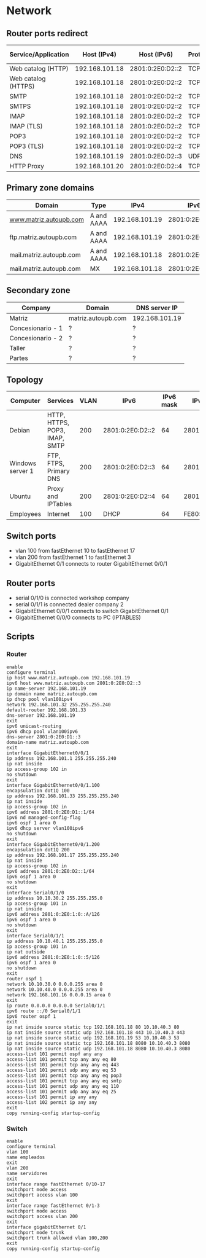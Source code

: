 # Network

## Router ports redirect

| Service/Application | Host (IPv4)    | Host (IPv6)      | Protocol | Port | Router port |
|---------------------|----------------|------------------|----------|------|-------------|
| Web catalog (HTTP)  | 192.168.101.18 | 2801:0:2E0:D2::2 | TCP      | 8000 | 80          |
| Web catalog (HTTPS) | 192.168.101.18 | 2801:0:2E0:D2::2 | TCP      | 8443 | 443         |
| SMTP                | 192.168.101.18 | 2801:0:2E0:D2::2 | TCP      | 25   | 25          |
| SMTPS               | 192.168.101.18 | 2801:0:2E0:D2::2 | TCP      | 465  | 465         |
| IMAP                | 192.168.101.18 | 2801:0:2E0:D2::2 | TCP      | 143  | 143         |
| IMAP (TLS)          | 192.168.101.18 | 2801:0:2E0:D2::2 | TCP      | 993  | 993         |
| POP3                | 192.168.101.18 | 2801:0:2E0:D2::2 | TCP      | 110  | 110         |
| POP3 (TLS)          | 192.168.101.18 | 2801:0:2E0:D2::2 | TCP      | 995  | 995         |
| DNS                 | 192.168.101.19 | 2801:0:2E0:D2::3 | UDP?     | 53   | 53          |
| HTTP Proxy          | 192.168.101.20 | 2801:0:2E0:D2::4 | TCP      | 8080 | 8080        |

## Primary zone domains

| Domain                  | Type       | IPv4           | IPv6             |
|-------------------------|------------|----------------|------------------|
| www.matriz.autoupb.com  | A and AAAA | 192.168.101.19 | 2801:0:2E0:D2::3 |
| ftp.matriz.autoupb.com  | A and AAAA | 192.168.101.19 | 2801:0:2E0:D2::3 |
| mail.matriz.autoupb.com | A and AAAA | 192.168.101.18 | 2801:0:2E0:D2::2 |
| mail.matriz.autoupb.com | MX         | 192.168.101.18 | 2801:0:2E0:D2::2 |

## Secondary zone

| Company           | Domain             | DNS server IP  |
|-------------------|--------------------|----------------|
| Matriz            | matriz.autoupb.com | 192.168.101.19 |
| Concesionario - 1 | ?                  | ?              |
| Concesionario - 2 | ?                  | ?              |
| Taller            | ?                  | ?              |
| Partes            | ?                  | ?              |

## Topology

| Computer         | Services                      | VLAN | IPv6             | IPv6 mask | IPv6 Default Gateway     | DNS server IPV6  | IPv4           | IPv4 mask | IPv4 Default Gateway | DNS server IPV4 |
|------------------|-------------------------------|------|------------------|-----------|--------------------------|------------------|----------------|-----------|----------------------|-----------------|
| Debian           | HTTP, HTTPS, POP3, IMAP, SMTP | 200  | 2801:0:2E0:D2::2 | 64        | 2801:0:2E0:D2::1         | 2801:0:2E0:D2::3 | 192.168.101.18 | 28        | 192.168.101.17       | 192.168.101.19  |
| Windows server 1 | FTP, FTPS, Primary DNS        | 200  | 2801:0:2E0:D2::3 | 64        | 2801:0:2E0:D2::1         | 2801:0:2E0:D2::3 | 192.168.101.19 | 28        | 192.168.101.17       | 192.168.101.19  |
| Ubuntu           | Proxy and IPTables            | 200  | 2801:0:2E0:D2::4 | 64        | 2801:0:2E0:D2::1         | 2801:0:2E0:D2::3 | 192.168.101.20 | 28        | 192.168.101.17       | 192.168.101.19  |
| Employees        | Internet                      | 100  | DHCP             | 64        | FE80::20A:F3FF:FE97:3A02 | 2801:0:2E0:D2::3 | DHCP           | 28        | 192.168.101.33       | 192.168.101.19  |


## Switch ports

- vlan 100 from fastEthernet 10 to fastEthernet 17
- vlan 200 from fastEthernet 1 to fastEthernet 3
- GigabitEthernet 0/1 connects to router GigabitEthernet 0/0/1

## Router ports

- serial 0/1/0 is connected workshop company
- serial 0/1/1 is connected dealer company 2
- GigabitEthernet 0/0/1 connects to switch GigabitEthernet 0/1
- GigabitEthernet 0/0/0 connects to PC (IPTABLES)

## Scripts

### Router

```
enable
configure terminal
ip host www.matriz.autoupb.com 192.168.101.19
ipv6 host www.matriz.autoupb.com 2801:0:2E0:D2::3
ip name-server 192.168.101.19
ip domain name matriz.autoupb.com
ip dhcp pool vlan100ipv4
network 192.168.101.32 255.255.255.240
default-router 192.168.101.33
dns-server 192.168.101.19
exit
ipv6 unicast-routing
ipv6 dhcp pool vlan100ipv6
dns-server 2801:0:2E0:D1::3
domain-name matriz.autoupb.com
exit
interface GigabitEthernet0/0/1
ip address 192.168.101.1 255.255.255.240
ip nat inside
ip access-group 102 in
no shutdown
exit
interface GigabitEthernet0/0/1.100
encapsulation dot1Q 100
ip address 192.168.101.33 255.255.255.240
ip nat inside
ip access-group 102 in
ipv6 address 2801:0:2E0:D1::1/64
ipv6 nd managed-config-flag
ipv6 ospf 1 area 0
ipv6 dhcp server vlan100ipv6
no shutdown
exit
interface GigabitEthernet0/0/1.200
encapsulation dot1Q 200
ip address 192.168.101.17 255.255.255.240
ip nat inside
ip access-group 102 in
ipv6 address 2801:0:2E0:D2::1/64
ipv6 ospf 1 area 0
no shutdown
exit
interface Serial0/1/0
ip address 10.10.30.2 255.255.255.0
ip access-group 101 in
ip nat inside
ipv6 address 2801:0:2E0:1:0::A/126
ipv6 ospf 1 area 0
no shutdown
exit
interface Serial0/1/1
ip address 10.10.40.1 255.255.255.0
ip access-group 101 in
ip nat outside
ipv6 address 2801:0:2E0:1:0::5/126
ipv6 ospf 1 area 0
no shutdown
exit
router ospf 1
network 10.10.30.0 0.0.0.255 area 0
network 10.10.40.0 0.0.0.255 area 0
network 192.168.101.16 0.0.0.15 area 0
exit
ip route 0.0.0.0 0.0.0.0 Serial0/1/1
ipv6 route ::/0 Serial0/1/1
ipv6 router ospf 1
exit
ip nat inside source static tcp 192.168.101.18 80 10.10.40.3 80
ip nat inside source static udp 192.168.101.18 443 10.10.40.3 443
ip nat inside source static udp 192.168.101.19 53 10.10.40.3 53
ip nat inside source static tcp 192.168.101.18 8080 10.10.40.3 8080
ip nat inside source static udp 192.168.101.18 8080 10.10.40.3 8080
access-list 101 permit ospf any any
access-list 101 permit tcp any any eq 80
access-list 101 permit tcp any any eq 443
access-list 101 permit udp any any eq 53
access-list 101 permit tcp any any eq pop3
access-list 101 permit tcp any any eq smtp
access-list 101 permit udp any any eq 110
access-list 101 permit udp any any eq 25
access-list 101 permit ip any any 
access-list 102 permit ip any any
exit
copy running-config startup-config

```

### Switch

```
enable 
configure terminal 
vlan 100
name empleados
exit
vlan 200
name servidores
exit
interface range fastEthernet 0/10-17
switchport mode access 
switchport access vlan 100
exit
interface range fastEthernet 0/1-3
switchport mode access
switchport access vlan 200
exit
interface gigabitEthernet 0/1
switchport mode trunk 
switchport trunk allowed vlan 100,200
exit
copy running-config startup-config
```